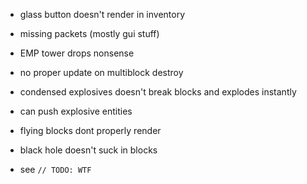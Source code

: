 - glass button doesn't render in inventory
- missing packets (mostly gui stuff)
- EMP tower drops nonsense
- no proper update on multiblock destroy
- condensed explosives doesn't break blocks and explodes instantly
- can push explosive entities
- flying blocks dont properly render
- black hole doesn't suck in blocks

- see `// TODO: WTF`
